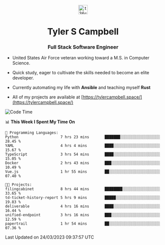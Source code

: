 <p align="center">
<a href="https://www.linkedin.com/in/t36campbell" target="blank"><img align="center" src="https://ik.imagekit.io/t36campbell/Portfolio/linkedin.png.original_m8bbGgPh6.png" alt="t36campbell" height="30" width="30" /></a>
</p>
<h1 align="center">Tyler S Campbell</h1>
<h3 align="center">Full Stack Software Engineer</h3>

* United States Air Force veteran working toward a M.S. in Computer Science.

* Quick study, eager to cultivate the skills needed to become an elite developer.

* Currently automating my life with **Ansible** and teaching myself **Rust**

* All of my projects are available at [https://tylercampbell.space/](https://tylercampbell.space/)

<!--START_SECTION:waka-->
![Code Time](http://img.shields.io/badge/Code%20Time-2%2C307%20hrs%2034%20mins-blue)

📊 **This Week I Spent My Time On** 

```text
💬 Programming Languages: 
Python                   7 hrs 23 mins       ███████░░░░░░░░░░░░░░░░░░   28.45 % 
YAML                     4 hrs 4 mins        ████░░░░░░░░░░░░░░░░░░░░░   15.67 % 
TypeScript               3 hrs 54 mins       ████░░░░░░░░░░░░░░░░░░░░░   15.05 % 
Docker                   2 hrs 43 mins       ███░░░░░░░░░░░░░░░░░░░░░░   10.49 % 
Vue.js                   1 hr 55 mins        ██░░░░░░░░░░░░░░░░░░░░░░░   07.40 % 

🐱‍💻 Projects: 
filingcabinet            8 hrs 44 mins       ████████░░░░░░░░░░░░░░░░░   33.65 % 
td-ticket-history-report 5 hrs 9 mins        █████░░░░░░░░░░░░░░░░░░░░   19.83 % 
deliverable              4 hrs 16 mins       ████░░░░░░░░░░░░░░░░░░░░░   16.44 % 
unified-endpoint         3 hrs 16 mins       ███░░░░░░░░░░░░░░░░░░░░░░   12.59 % 
papertrail               1 hr 54 mins        ██░░░░░░░░░░░░░░░░░░░░░░░   07.36 % 
```


 Last Updated on 24/03/2023 09:37:57 UTC
<!--END_SECTION:waka-->
